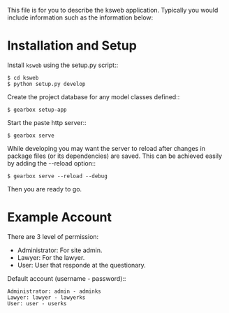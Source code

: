 This file is for you to describe the ksweb application. Typically
you would include information such as the information below:

Installation and Setup
======================

Install ``ksweb`` using the setup.py script::

    $ cd ksweb
    $ python setup.py develop

Create the project database for any model classes defined::

    $ gearbox setup-app

Start the paste http server::

    $ gearbox serve

While developing you may want the server to reload after changes in package files (or its dependencies) are saved. This can be achieved easily by adding the --reload option::

    $ gearbox serve --reload --debug

Then you are ready to go.


Example Account
===============

There are 3 level of permission:

- Administrator: For site admin.
- Lawyer: For the lawyer.
- User: User that responde at the questionary.


Default account (username - password)::

    Administrator: admin - adminks
    Lawyer: lawyer - lawyerks
    User: user - userks
